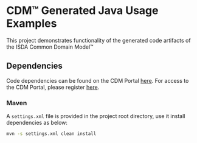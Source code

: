 # CDM&trade; Generated Java Usage Examples

This project demonstrates functionality of the generated code artifacts of the ISDA Common Domain Model&trade; 

## Dependencies

Code dependencies can be found on the CDM Portal [here](https://portal.cdm.rosetta-technology.io/#/).  For access to the CDM Portal, please register [here](https://portal.cdm.rosetta-technology.io/#/register).

### Maven
A `settings.xml` file is provided in the project root directory, use it install dependencies as below: 
```bash
mvn -s settings.xml clean install

```
